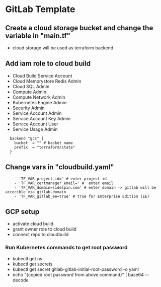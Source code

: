 # GitLab Template

## Create a cloud storage bucket and change the variable in "main.tf" 
- cloud storage will be used as terraform backend

## Add iam role to cloud build
- Cloud Build Service Account
- Cloud Memorystore Redis Admin
- Cloud SQL Admin
- Compute Admin
- Compute Network Admin
- Kubernetes Engine Admin
- Security Admin
- Service Account Admin
- Service Account Key Admin
- Service Account User
- Service Usage Admin
```
  backend "gcs" {
    bucket  = "" # backet name
    prefix  = "terraform/state"
  }
```
## Change vars in "cloudbuild.yaml"
```
    - 'TF_VAR_project_id=' # enter project id
    - 'TF_VAR_certmanager_email=' #  enter email
    - 'TF_VAR_domain=sidespin.com' # enter domain -> gitlab will be accecible via gitlab.domain
    - 'TF_VAR_gitlab_ee=true' # true for Enterprise Edition (EE)
```
## GCP setup
- activate cloud build
- grant owner role to cloud build
- connect repo to cloudbuild
### Run Kubernetes commands to get root password
- kubectl get ns
- kubectl get secrets
- kubectl get secret gitlab-gitlab-initial-root-password -o yaml
- echo "{copied root password from above command}" | base64 --decode
